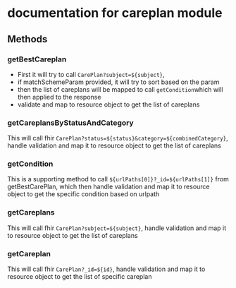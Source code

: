 # documentation for careplan module

## Methods

### getBestCareplan
- First it will try to call `CarePlan?subject=${subject}`,
- if matchSchemeParam provided, it will try to sort based on the param
- then the list of careplans will be mapped to call `getCondition`which will then applied to the response
- validate and map to resource object to get the list of careplans

### getCareplansByStatusAndCategory
This will call fhir `CarePlan?status=${status}&category=${combinedCategory}`, handle validation and map it to resource object to get the list of careplans

### getCondition
This is a supporting method to call `${urlPaths[0]}?_id=${urlPaths[1]}` from getBestCarePlan, which then handle validation and map it to resource object to get the specific condition based on urlpath

### getCareplans
This will call fhir `CarePlan?subject=${subject}`, handle validation and map it to resource object to get the list of careplans

### getCareplan
This will call fhir `CarePlan?_id=${id}`, handle validation and map it to resource object to get the list of specific careplan
